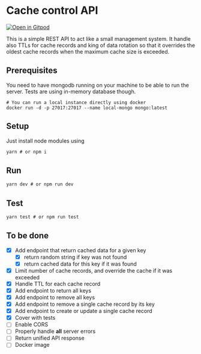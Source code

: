 # Cache control API

[![Open in Gitpod](https://gitpod.io/button/open-in-gitpod.svg)](https://gitpod.io/#https://github.com/omarahm3/cache-control)

This is a simple REST API to act like a small management system. It handle also TTLs for cache records and king of data rotation so that it overrides the oldest cache records when the maximum cache size is exceeded.

## Prerequisites

You need to have mongodb running on your machine to be able to run the server. Tests are using in-memory database though.

```
# You can run a local instance directly using docker
docker run -d -p 27017:27017 --name local-mongo mongo:latest
```

## Setup

Just install node modules using

```jsx
yarn # or npm i
```

## Run

```jsx
yarn dev # or npm run dev
```

## Test

```jsx
yarn test # or npm run test
```

## To be done

- [x]  Add endpoint that return cached data for a given key
    - [x]  return random string if key was not found
    - [x]  return cached data for this key if it was found
- [x]  Limit number of cache records, and override the cache if it was exceeded
- [x]  Handle TTL for each cache record
- [x]  Add endpoint to return all keys
- [x]  Add endpoint to remove all keys
- [x]  Add endpoint to remove a single cache record by its key
- [x]  Add endpoint to create or update a single cache record
- [x]  Cover with tests
- [ ]  Enable CORS
- [ ]  Properly handle **all** server errors
- [ ]  Return unified API response
- [ ]  Docker image
